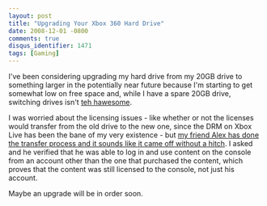 ```yaml
---
layout: post
title: "Upgrading Your Xbox 360 Hard Drive"
date: 2008-12-01 -0800
comments: true
disqus_identifier: 1471
tags: [Gaming]
---
```

I've been considering upgrading my hard drive from my 20GB drive to
something larger in the potentially near future because I'm starting to
get somewhat low on free space and, while I have a spare 20GB drive,
switching drives isn't [teh
hawesome](http://www.urbandictionary.com/define.php?term=hawesome).

I was worried about the licensing issues - like whether or not the
licenses would transfer from the old drive to the new one, since the DRM
on Xbox Live has been the bane of my very existence - but [my friend
Alex has done the transfer process and it sounds like it came off
without a
hitch](http://itmanager.blogs.com/notes/2008/12/transferring-data-from-old-20gb-xbox-360-drive-to-new-120gb-drive.html).
I asked and he verified that he was able to log in and use content on
the console from an account other than the one that purchased the
content, which proves that the content was still licensed to the
console, not just his account.

Maybe an upgrade will be in order soon.

